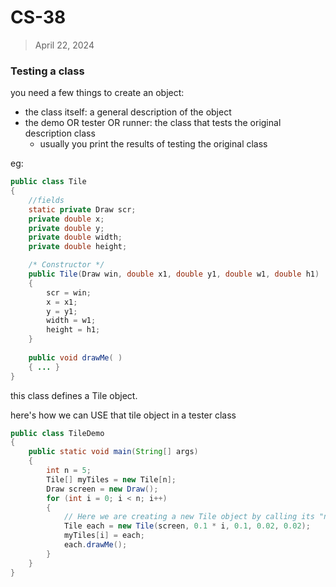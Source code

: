 # CS-38
> April 22, 2024

### Testing a class
you need a few things to create an object:

- the class itself: a general description of the object
- the demo OR tester OR runner: the class that tests the original description class
    - usually you print the results of testing the original class

eg:
```java
public class Tile
{
    //fields
    static private Draw scr;
    private double x;
    private double y;
    private double width;
    private double height;

    /* Constructor */
    public Tile(Draw win, double x1, double y1, double w1, double h1)
    {
        scr = win;
        x = x1; 
        y = y1;
        width = w1;
        height = h1;
    }
    
    public void drawMe( )
    { ... }
}
```
this class defines a Tile object.

here's how we can USE that tile object in a tester class

```java
public class TileDemo
{
    public static void main(String[] args)
    {
        int n = 5;
        Tile[] myTiles = new Tile[n];
        Draw screen = new Draw();
        for (int i = 0; i < n; i++)
        {
            // Here we are creating a new Tile object by calling its "new Tile" constructor
            Tile each = new Tile(screen, 0.1 * i, 0.1, 0.02, 0.02);
            myTiles[i] = each;
            each.drawMe();
        }
    }
}
```